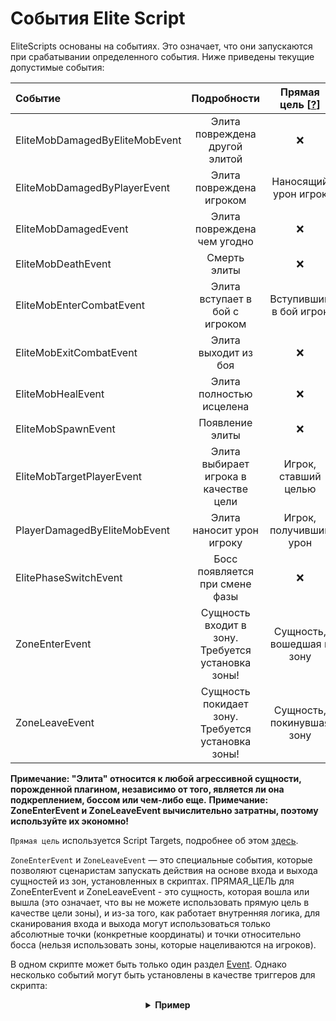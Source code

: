 # События Elite Script

EliteScripts основаны на событиях. Это означает, что они запускаются при срабатывании определенного события. Ниже приведены текущие допустимые события:

| Событие                        |                    Подробности                    | Прямая цель [[?]($language$/elitemobs/elitescript_targets.md)] |
|:-------------------------------|:-------------------------------------------------:|:--------------------------------------------------------------:|
| EliteMobDamagedByEliteMobEvent |          Элита повреждена другой элитой           |                               ❌                                |
| EliteMobDamagedByPlayerEvent   |             Элита повреждена игроком              |                      Наносящий урон игрок                      |
| EliteMobDamagedEvent           |            Элита повреждена чем угодно            |                               ❌                                |
| EliteMobDeathEvent             |                   Смерть элиты                    |                               ❌                                |
| EliteMobEnterCombatEvent       |          Элита вступает в бой с игроком           |                     Вступивший в бой игрок                     |
| EliteMobExitCombatEvent        |               Элита выходит из боя                |                               ❌                                |
| EliteMobHealEvent              |             Элита полностью исцелена              |                               ❌                                |
| EliteMobSpawnEvent             |                  Появление элиты                  |                               ❌                                |
| EliteMobTargetPlayerEvent      |       Элита выбирает игрока в качестве цели       |                      Игрок, ставший целью                      |
| PlayerDamagedByEliteMobEvent   |             Элита наносит урон игроку             |                     Игрок, получивший урон                     |
| ElitePhaseSwitchEvent          |          Босс появляется при смене фазы           |                               ❌                                |
| ZoneEnterEvent                 | Сущность входит в зону. Требуется установка зоны! |                   Сущность, вошедшая в зону                    |
| ZoneLeaveEvent                 | Сущность покидает зону. Требуется установка зоны! |                   Сущность, покинувшая зону                    |

**Примечание: "Элита" относится к любой агрессивной сущности, порожденной плагином, независимо от того, является ли она
подкреплением, боссом или чем-либо еще.**
**Примечание: ZoneEnterEvent и ZoneLeaveEvent вычислительно затратны, поэтому используйте их экономно!**

`Прямая цель` используется Script Targets, подробнее об этом [здесь]($language$/elitemobs/elitescript_targets.md).

`ZoneEnterEvent` и `ZoneLeaveEvent` — это специальные события, которые позволяют сценаристам запускать действия на
основе входа и выхода сущностей из зон, установленных в скриптах. ПРЯМАЯ_ЦЕЛЬ для ZoneEnterEvent и ZoneLeaveEvent - это
сущность, которая вошла или вышла (это означает, что вы не можете использовать прямую цель в качестве цели зоны), и
из-за того, как работает внутренняя логика, для сканирования входа и выхода могут использоваться только абсолютные
точки (конкретные координаты) и точки относительно босса (нельзя использовать зоны, которые нацеливаются на игроков).

В одном скрипте может быть только один раздел [Event]($language$/elitemobs/elitescript_events.md). Однако несколько
событий могут быть установлены в качестве триггеров для скрипта:

<div align="center">

<details> 

<summary><b>Пример</b></summary>

<div align="left">

```yaml
eliteScript:
  Example:
    Events:
    - EliteMobDamagedByPlayerEvent
    - EliteMobTargetPlayerEvent
    Actions:
    - action: PUSH
      Target:
        targetType: SELF
      vValue: 0,.3,0
    Cooldowns:
      local: 60
      global: 20
```

Этот скрипт заставит элиту прыгать, когда ее ударит игрок или когда она выберет игрока в качестве цели.

</div>

</details>

</div>
